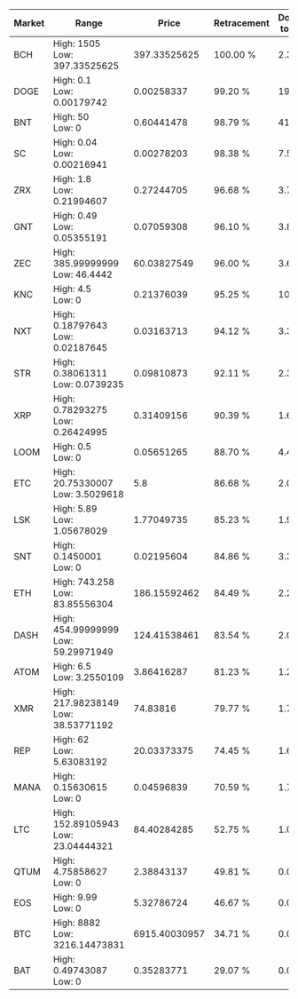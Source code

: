 | Market | Range | Price| Retracement | Doubles to 50% |
| --- | --- | --- | --- | --- |
| BCH | High: 1505<br />Low: 397.33525625 | 397.33525625 | 100.00 % | 2.39 |
| DOGE | High: 0.1<br />Low: 0.00179742 | 0.00258337 | 99.20 % | 19.70 |
| BNT | High: 50<br />Low: 0 | 0.60441478 | 98.79 % | 41.36 |
| SC | High: 0.04<br />Low: 0.00216941 | 0.00278203 | 98.38 % | 7.58 |
| ZRX | High: 1.8<br />Low: 0.21994607 | 0.27244705 | 96.68 % | 3.71 |
| GNT | High: 0.49<br />Low: 0.05355191 | 0.07059308 | 96.10 % | 3.85 |
| ZEC | High: 385.99999999<br />Low: 46.4442 | 60.03827549 | 96.00 % | 3.60 |
| KNC | High: 4.5<br />Low: 0 | 0.21376039 | 95.25 % | 10.53 |
| NXT | High: 0.18797643<br />Low: 0.02187645 | 0.03163713 | 94.12 % | 3.32 |
| STR | High: 0.38061311<br />Low: 0.0739235 | 0.09810873 | 92.11 % | 2.32 |
| XRP | High: 0.78293275<br />Low: 0.26424995 | 0.31409156 | 90.39 % | 1.67 |
| LOOM | High: 0.5<br />Low: 0 | 0.05651265 | 88.70 % | 4.42 |
| ETC | High: 20.75330007<br />Low: 3.5029618 | 5.8 | 86.68 % | 2.09 |
| LSK | High: 5.89<br />Low: 1.05678029 | 1.77049735 | 85.23 % | 1.96 |
| SNT | High: 0.1450001<br />Low: 0 | 0.02195604 | 84.86 % | 3.30 |
| ETH | High: 743.258<br />Low: 83.85556304 | 186.15592462 | 84.49 % | 2.22 |
| DASH | High: 454.99999999<br />Low: 59.29971949 | 124.41538461 | 83.54 % | 2.07 |
| ATOM | High: 6.5<br />Low: 3.2550109 | 3.86416287 | 81.23 % | 1.26 |
| XMR | High: 217.98238149<br />Low: 38.53771192 | 74.83816 | 79.77 % | 1.71 |
| REP | High: 62<br />Low: 5.63083192 | 20.03373375 | 74.45 % | 1.69 |
| MANA | High: 0.15630615<br />Low: 0 | 0.04596839 | 70.59 % | 1.70 |
| LTC | High: 152.89105943<br />Low: 23.04444321 | 84.40284285 | 52.75 % | 1.04 |
| QTUM | High: 4.75858627<br />Low: 0 | 2.38843137 | 49.81 % | 0.00 |
| EOS | High: 9.99<br />Low: 0 | 5.32786724 | 46.67 % | 0.00 |
| BTC | High: 8882<br />Low: 3216.14473831 | 6915.40030957 | 34.71 % | 0.00 |
| BAT | High: 0.49743087<br />Low: 0 | 0.35283771 | 29.07 % | 0.00 |

